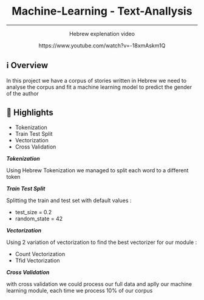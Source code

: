 <h1 align="center">Machine-Learning - Text-Anallysis</h1>

***

<p align="center">Hebrew explenation video</p>
<p align="center">https://www.youtube.com/watch?v=-18xmAskm1Q</p>


## ℹ️ Overview

In this project we have a corpus of stories written in Hebrew
we need to analyse the corpus and fit a machine learning model to predict the gender of the author

## 🌟 Highlights

- Tokenization
- Train Test Split
- Vectorization
- Cross Validation

***Tokenization***

Using Hebrew Tokenization we managed to split each word to a different token

***Train Test Split***

Splitting the train and test set with default values :
- test_size = 0.2
- random_state = 42

***Vectorization***

Using 2 variation of vectorization to find the best vectorizer for our module :
- Count Vectorization
- Tfid Vectorization

***Cross Validation***

with cross validation we could process our full data and aplly our machine learning module, each time we process 10% of our corpus
